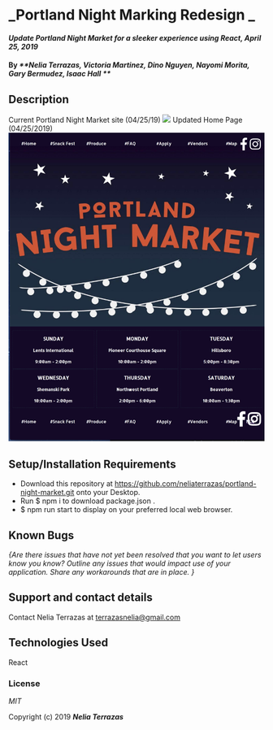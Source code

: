 # _Portland Night Marking Redesign _

#### _Update Portland Night Market for a sleeker experience using React, April 25, 2019_

#### By _**Nelia Terrazas, Victoria Martinez, Dino Nguyen, Nayomi Morita, Gary Bermudez, Isaac Hall **_

## Description
Current Portland Night Market site (04/25/19)
![](src/assets/images/original.png)
Updated Home Page (04/25/2019)
![](src/assets/images/current.png)

## Setup/Installation Requirements

* Download this repository at https://github.com/neliaterrazas/portland-night-market.git onto your Desktop.
* Run $ npm i to download package.json .
* $ npm run start to display on your preferred local web browser.



## Known Bugs

_{Are there issues that have not yet been resolved that you want to let users know you know?  Outline any issues that would impact use of your application.  Share any workarounds that are in place. }_

## Support and contact details
Contact Nelia Terrazas at terrazasnelia@gmail.com

## Technologies Used
React

### License
*MIT*

Copyright (c) 2019 **_Nelia Terrazas_**
